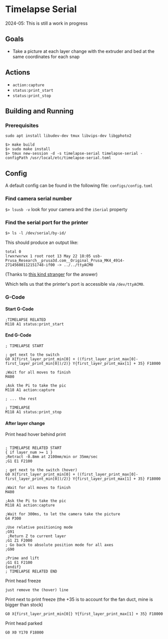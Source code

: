 # Timelapse Serial

2024-05: This is still a work in progress

## Goals

- Take a picture at each layer change with the extruder and bed at the same
  coordinates for each snap

## Actions

- `action:capture`
- `status:print_start`
- `status:print_stop`

## Building and Running

### Prerequisites
```shell
sudo apt install libudev-dev tmux libvips-dev libgphoto2
```

```shell
$> make build
$> sudo make install
$> tmux new-session -d -s timelapse-serial timelapse-serial -configPath /usr/local/etc/timelapse-serial.toml
```


## Config

A default config can be found in the following file: `configs/config.toml` 

### Find camera serial number
`$> lsusb -v`
look for your camera and the `iSerial` property

### Find the serial port for the printer

`$> ls -l /dev/serial/by-id/`

This should produce an output like:
```
total 0
lrwxrwxrwx 1 root root 13 May 22 18:05 usb-Prusa_Research__prusa3d.com__Original_Prusa_MK4_4914-27145608112151748-if00 -> ../../ttyACM0
```
(Thanks to [this kind stranger](https://stackoverflow.com/a/6768690/248978) for
the answer)

Which tells us that the printer's port is accessible via `/dev/ttyACM0`.

### G-Code

#### Start G-Code
```gcode
;TIMELAPSE RELATED
M118 A1 status:print_start
```

#### End G-Code
```gcode
; TIMELAPSE START

; get next to the switch
G0 X{first_layer_print_min[0] + ((first_layer_print_max[0]-first_layer_print_min[0])/2)} Y{first_layer_print_max[1] + 35} F18000

;Wait for all moves to finish
M400

;Ask the Pi to take the pic
M118 A1 action:capture

; ... the rest

; TIMELAPSE
M118 A1 status:print_stop
```

#### After layer change 
Print head hover behind print
```gcode

; TIMELAPSE RELATED START
{ if layer_num >= 1 }
;Retract -0.8mm at 2100mm/min or 35mm/sec
;G1 E1 F2100 

; get next to the switch (hover)
G0 X{first_layer_print_min[0] + ((first_layer_print_max[0]-first_layer_print_min[0])/2)} Y{first_layer_print_max[1] + 35} F18000

;Wait for all moves to finish
M400

;Ask the Pi to take the pic
M118 A1 action:capture

;Wait for 300ms, to let the camera take the picture
G4 P300

;Use relative positioning mode
;G91
 ;Return Z to current layer
;G1 Z1 F2000
; Go back to absolute position mode for all axes
;G90

;Prime and lift
;G1 E1 F2100
{endif}
; TIMELAPSE RELATED END
```

Print head freeze
```gcode
just remove the (hover) line
```

Print next to print freeze (the +35 is to account for the fan duct, mine is
bigger than stock)
```gcode
G0 X{first_layer_print_min[0]} Y{first_layer_print_max[1] + 35} F18000
```

Print head parked
```gcode
G0 X0 Y170 F18000
```
